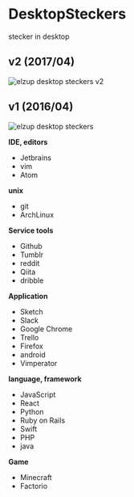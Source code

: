 # DesktopSteckers
stecker in desktop

## v2 (2017/04)
![elzup desktop steckers v2](https://raw.githubusercontent.com/elzup/DesktopSteckers/master/dist/v2.png?token=ACLdbAgnX2KMOVo9IY8bgoW06qdK8SADks5ZGC1MwA%3D%3D)

## v1 (2016/04)
![elzup desktop steckers](https://raw.githubusercontent.com/elzup/DesktopSteckers/master/dist/v1.png?token=ACLdbOkEbkQthVuk580WEu_DJrklQS8Cks5ZGC0ZwA%3D%3D)


**IDE, editors**

* Jetbrains
* vim
* Atom

**unix**

* git
* ArchLinux

**Service tools**

* Github
* Tumblr
* reddit
* Qiita
* dribble

**Application**

* Sketch
* Slack
* Google Chrome
* Trello
* Firefox
* android
* Vimperator

**language, framework**

* JavaScript
* React
* Python
* Ruby on Rails
* Swift
* PHP
* java

**Game**

* Minecraft
* Factorio

